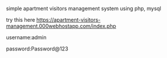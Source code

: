simple apartment visitors management system using php, mysql

try this here https://apartment-visitors-management.000webhostapp.com/index.php

username:admin

password:Password@123
